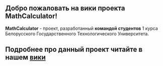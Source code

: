 ## Добро пожаловать на вики проекта MathCalculator!
**MathCalculator** - проект, разработанный **командой студентов** 1 курса Белорусского Государственного Технологического Университета.

## Подробнее про данный проект читайте в нашем [вики](https://github.com/h3xi/TRPO_project/wiki)

